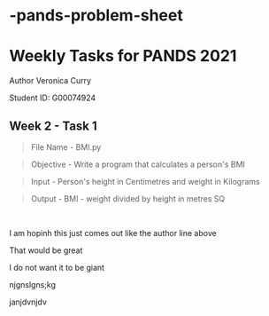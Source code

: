 # -pands-problem-sheet

# Weekly Tasks for PANDS 2021 
Author Veronica Curry

Student ID: G00074924




## Week 2 - Task 1 


> File Name - BMI.py

> Objective - Write a program that calculates a person's BMI

> Input - Person's height in Centimetres and weight in Kilograms

> Output - BMI - weight divided by height in metres SQ


<br/>


I am hopinh this just comes out like the author line above

That would be great

I do not want it to be giant

njgnslgns;kg

janjdvnjdv
